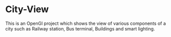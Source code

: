 # City-View
This is an OpenGl project which shows the view of various components of a city such as Railway station, Bus terminal, Buildings and smart lighting.
